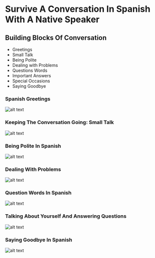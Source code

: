 # Survive A Conversation In Spanish With A Native Speaker



##  Building Blocks Of Conversation

* Greetings
* Small Talk
* Being Polite
* Dealing with Problems
* Questions Words
* Important Answers
* Special Occasions
* Saying Goodbye


### Spanish Greetings
![alt text](http://www.droidaddiction.com/spanish1.png "Logo Title Text 1")


### Keeping The Conversation Going: Small Talk

![alt text](http://www.droidaddiction.com/spanish2.png "Logo Title Text 1")

### Being Polite In Spanish

![alt text](http://www.droidaddiction.com/spanish3.png "Logo Title Text 1")

### Dealing With Problems

![alt text](http://www.droidaddiction.com/spanish4.png "Logo Title Text 1")
### Question Words In Spanish

![alt text](http://www.droidaddiction.com/spanish5.png "Logo Title Text 1")
### Talking About Yourself And Answering Questions

![alt text](http://www.droidaddiction.com/spanish6.png "Logo Title Text 1")


### Saying Goodbye In Spanish

![alt text](http://www.droidaddiction.com/spanish7.png "Logo Title Text 1")


